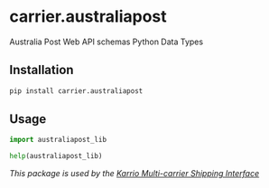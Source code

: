 # carrier.australiapost

Australia Post Web API schemas Python Data Types

## Installation

```bash
pip install carrier.australiapost
```

## Usage

```python
import australiapost_lib

help(australiapost_lib)
```

*This package is used by the [Karrio Multi-carrier Shipping Interface](https://github.com/PurplShip/karrio)*

